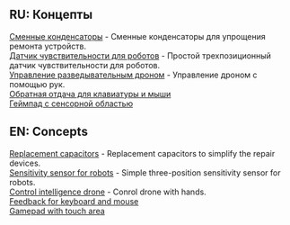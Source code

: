 <h2>RU: Концепты</h2>

 [Сменные конденсаторы](https://github.com/r57zone/Replacement-Capacitors) - Сменные конденсаторы для упрощения ремонта устройств.<br>
 [Датчик чувствительности для роботов](https://github.com/r57zone/Skin-for-robots) - Простой трехпозиционный датчик чувствительности для роботов.<br>
 [Управление разведывательным дроном](https://github.com/r57zone/Concepts/blob/master/Control_intelligence_drone.md) - Управление дроном с помощью рук.<br>
 [Обратная отдача для клавиатуры и мыши](https://github.com/r57zone/Concepts/blob/master/Feedback_for_keyboard_and_mouse.md)<br>
 [Геймпад с сенсорной областью](https://github.com/r57zone/Concepts/blob/master/Gamepad.md)<br>

 <h2>EN: Concepts</h2>

 [Replacement сapacitors](https://github.com/r57zone/Replacement-Capacitors) - Replacement capacitors to simplify the repair devices.<br>
 [Sensitivity sensor for robots](https://github.com/r57zone/Skin-for-robots) - Simple three-position sensitivity sensor for robots.<br>
 [Control intelligence drone](https://github.com/r57zone/Concepts/blob/master/Control_intelligence_drone.md) - Conrol drone with hands.<br>
 [Feedback for keyboard and mouse](https://github.com/r57zone/Concepts/blob/master/Feedback_for_keyboard_and_mouse.md)<br>
 [Gamepad with touch area](https://github.com/r57zone/Concepts/blob/master/Gamepad.md)<br>